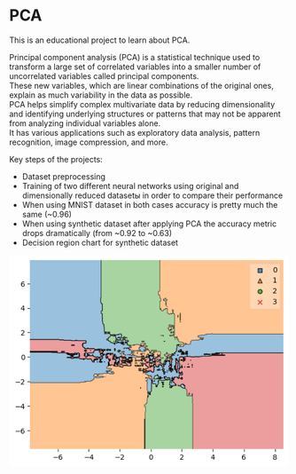 # PCA

This is an educational project to learn about PCA.

Principal component analysis (PCA) is a statistical technique used to transform a large set of correlated variables into a smaller number of uncorrelated variables called principal components.\
These new variables, which are linear combinations of the original ones, explain as much variability in the data as possible.\
PCA helps simplify complex multivariate data by reducing dimensionality and identifying underlying structures or patterns that may not be apparent from analyzing individual variables alone.\
It has various applications such as exploratory data analysis, pattern recognition, image compression, and more.

Key steps of the projects:
* Dataset preprocessing
* Training of two different neural networks using original and dimensionally reduced datasetы in order to compare their performance
* When using MNIST dataset in both cases accuracy is pretty much the same (~0.96)
* When using synthetic dataset after applying PCA the accuracy metric drops dramatically (from ~0.92 to ~0.63)
* Decision region chart for synthetic dataset

![decision_region](decision_region.png)
